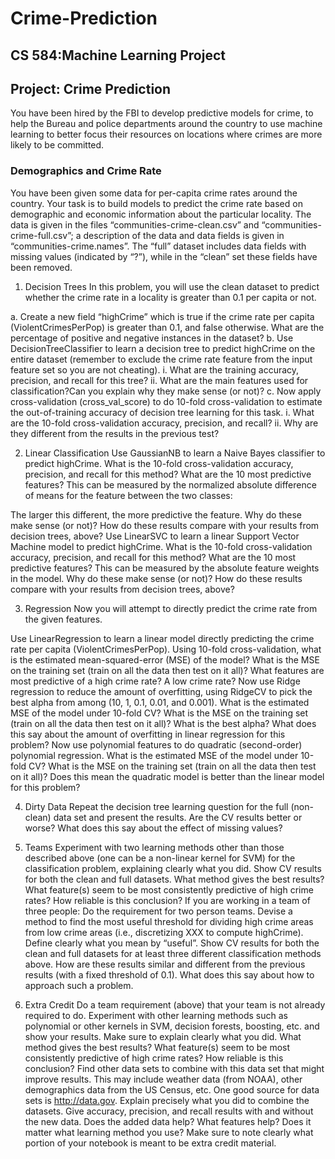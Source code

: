 # Crime-Prediction
## CS 584:Machine Learning Project
## Project: Crime Prediction

You have been hired by the FBI to develop predictive models for crime, to help the Bureau and police departments 
around the country to use machine learning to better focus their resources on locations where crimes are more likely 
to be committed.

### Demographics and Crime Rate

You have been given some data for per-capita crime rates around the country. Your task is to build models to predict 
the crime rate based on demographic and economic information about the particular locality. The data is given in the files 
“communities-crime-clean.csv” and “communities-crime-full.csv”; a description of the data and data fields is given in 
“communities-crime.names”. The “full” dataset includes data fields with missing values (indicated by “?”), while in the 
“clean” set these fields have been removed.

1. Decision Trees
In this problem, you will use the clean dataset to predict whether the crime rate in a locality is greater than 0.1 per capita 
or not.

a. Create a new field “highCrime” which is true if the crime rate per capita (ViolentCrimesPerPop) is greater than 0.1, and 
   false otherwise. What are the percentage of positive and negative instances in the dataset?
b. Use DecisionTreeClassifier to learn a decision tree to predict highCrime on the entire dataset (remember to exclude the 
   crime rate feature from the input feature set so you are not cheating). 
    i. What are the training accuracy, precision, and recall for this tree? 
    ii. What are the main features used for classification?Can you explain why they make sense (or not)?
c. Now apply cross-validation (cross_val_score) to do 10-fold cross-validation to estimate the out-of-training accuracy of
  decision tree learning for this task.
    i. What are the 10-fold cross-validation accuracy, precision, and recall?
    ii. Why are they different from the results in the previous test?

2. Linear Classification
Use GaussianNB to learn a Naive Bayes classifier to predict highCrime.
What is the 10-fold cross-validation accuracy, precision, and recall for this method?
What are the 10 most predictive features? This can be measured by the normalized absolute difference of means for the feature between the two classes:

The larger this different, the more predictive the feature. Why do these make sense (or not)?
How do these results compare with your results from decision trees, above?
Use LinearSVC to learn a linear Support Vector Machine model to predict highCrime.
 What is the 10-fold cross-validation accuracy, precision, and recall for this method?
What are the 10 most predictive features? This can be measured by the absolute feature weights in the model. Why do these make sense (or not)?
How do these results compare with your results from decision trees, above?

3. Regression
Now you will attempt to directly predict the crime rate from the given features.

Use LinearRegression to learn a linear model directly predicting the crime rate per capita (ViolentCrimesPerPop).
Using 10-fold cross-validation, what is the estimated mean-squared-error (MSE) of the model?
What is the MSE on the training set (train on all the data then test on it all)?
What features are most predictive of a high crime rate? A low crime rate?
Now use Ridge regression to reduce the amount of overfitting, using RidgeCV to pick the best alpha from among (10, 1, 0.1, 0.01, and 0.001).
What is the estimated MSE of the model under 10-fold CV?
What is the MSE on the training set (train on all the data then test on it all)?
What is the best alpha?
What does this say about the amount of overfitting in linear regression for this problem?
Now use polynomial features to do quadratic (second-order) polynomial regression.
What is the estimated MSE of the model under 10-fold CV?
What is the MSE on the training set (train on all the data then test on it all)?
Does this mean the quadratic model is better than the linear model for this problem?

4. Dirty Data
Repeat the decision tree learning question for the full (non-clean) data set and present the results.
Are the CV results better or worse? What does this say about the effect of missing values?

5. Teams 
Experiment with two learning methods other than those described above (one can be a non-linear kernel for SVM) for the classification problem, explaining clearly what you did. Show CV results for both the clean and full datasets.
What method gives the best results?
What feature(s) seem to be most consistently predictive of high crime rates? How reliable is this conclusion?
If you are working in a team of three people:
Do the requirement for two person teams.
Devise a method to find the most useful threshold for dividing high crime areas from low crime areas (i.e., discretizing XXX to compute highCrime). Define clearly what you mean by “useful”.
Show CV results for both the clean and full datasets for at least three different classification methods above.
How are these results similar and different from the previous results (with a fixed threshold of 0.1). What does this say about how to approach such a problem.

6. Extra Credit
Do a team requirement (above) that your team is not already required to do.
Experiment with other learning methods such as polynomial or other kernels in SVM, decision forests, boosting, etc. and show your results. Make sure to explain clearly what you did.
What method gives the best results?
What feature(s) seem to be most consistently predictive of high crime rates? How reliable is this conclusion?
Find other data sets to combine with this data set that might improve results. This may include weather data (from NOAA), other demographics data from the US Census, etc. One good source for data sets is http://data.gov. 
Explain precisely what you did to combine the datasets.
Give accuracy, precision, and recall results with and without the new data.
Does the added data help? What features help? Does it matter what learning method you use?
Make sure to note clearly what portion of your notebook is meant to be extra credit material.

